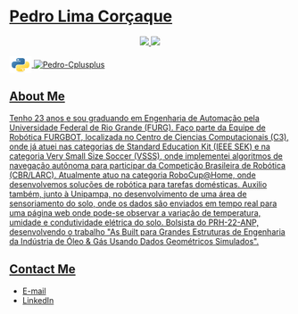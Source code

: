 # [Pedro Lima Corçaque](https://www.linkedin.com/in/pedrocorcaque/)

<div align="center">
  <a href="https://github.com/rafaballerini">
  <img height="180em" src="https://github-readme-stats.vercel.app/api?username=PedroCorcaque&show_icons=true&theme=dracula&include_all_commits=true&count_private=true"/>
  <img height="180em" src="https://github-readme-stats.vercel.app/api/top-langs/?username=PedroCorcaque&layout=compact&langs_count=7&theme=dracula"/>
</div>

<div style="display: inline_block"><br>
  <img align="center" alt="Pedro-Python" height="30" width="40" src="https://raw.githubusercontent.com/devicons/devicon/master/icons/python/python-original.svg">
  <img align="center" alt="Pedro-Cplusplus" height="30" width="40" src="https://raw.githubusercontent.com/simple-icons/simple-icons/develop/icons/cplusplus.svg">
</div>

## About Me
Tenho 23 anos e sou graduando em Engenharia de Automação pela Universidade Federal de Rio Grande (FURG). Faço parte da Equipe de Robótica FURGBOT, localizada no Centro de Ciencias Computacionais (C3), onde já atuei nas categorias de Standard Education Kit (IEEE SEK) e na categoria Very Small Size Soccer (VSSS), onde implementei algoritmos de navegação autônoma para participar da Competição Brasileira de Robótica (CBR/LARC). Atualmente atuo na categoria RoboCup@Home, onde desenvolvemos soluções de robótica para tarefas domésticas. Auxilio também, junto à Unipampa, no desenvolvimento de uma área de sensoriamento do solo, onde os dados são enviados em tempo real para uma página web onde pode-se observar a variação de temperatura, umidade e condutividade elétrica do solo. Bolsista do PRH-22-ANP, desenvolvendo o trabalho "As Built para Grandes Estruturas de Engenharia da Indústria de Óleo & Gás Usando Dados Geométricos Simulados".

## Contact Me
- [E-mail](mailto:pedrollcorc@gmail.com)
- [LinkedIn](https://www.linkedin.com/in/pedrocorcaque/)
